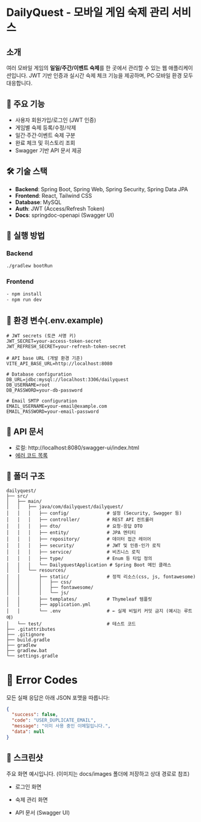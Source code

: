# DailyQuest - 모바일 게임 숙제 관리 서비스

##  소개
여러 모바일 게임의 **일일/주간/이벤트 숙제**를 한 곳에서 관리할 수 있는 웹 애플리케이션입니다.
JWT 기반 인증과 실시간 숙제 체크 기능을 제공하며, PC·모바일 환경 모두 대응합니다.

## 🚀 주요 기능
- 사용자 회원가입/로그인 (JWT 인증)
- 게임별 숙제 등록/수정/삭제
- 일간·주간·이벤트 숙제 구분
- 완료 체크 및 히스토리 조회
- Swagger 기반 API 문서 제공

## 🛠 기술 스택
- **Backend**: Spring Boot, Spring Web, Spring Security, Spring Data JPA
- **Frontend**: React, Tailwind CSS
- **Database**: MySQL
- **Auth**: JWT (Access/Refresh Token)
- **Docs**: springdoc-openapi (Swagger UI)

## 🚀 실행 방법
### Backend
```bash
./gradlew bootRun
```

### Frontend
```bash
- npm install
- npm run dev
```

## 🔑 환경 변수(.env.example)
```env
# JWT secrets (토큰 서명 키)
JWT_SECRET=your-access-token-secret
JWT_REFRESH_SECRET=your-refresh-token-secret

# API base URL (개발 환경 기준)
VITE_API_BASE_URL=http://localhost:8080

# Database configuration
DB_URL=jdbc:mysql://localhost:3306/dailyquest
DB_USERNAME=root
DB_PASSWORD=your-db-password

# Email SMTP configuration
EMAIL_USERNAME=your-email@example.com
EMAIL_PASSWORD=your-email-password
```

## 📜 API 문서
- 로컬: http://localhost:8080/swagger-ui/index.html
- [에러 코드 목록](docs/error-codes.md)

## 📂 폴더 구조
```plaintext
dailyquest/
├── src/
│   ├── main/
│   │   ├── java/com/dailyquest/dailyquest/
│   │   │   ├── config/              # 설정 (Security, Swagger 등)
│   │   │   ├── controller/          # REST API 컨트롤러
│   │   │   ├── dto/                 # 요청·응답 DTO
│   │   │   ├── entity/              # JPA 엔티티
│   │   │   ├── repository/          # 데이터 접근 레이어
│   │   │   ├── security/            # JWT 및 인증·인가 로직
│   │   │   ├── service/             # 비즈니스 로직
│   │   │   ├── type/                # Enum 등 타입 정의
│   │   │   └── DailyquestApplication # Spring Boot 메인 클래스
│   │   └── resources/
│   │       ├── static/              # 정적 리소스(css, js, fontawesome)
│   │       │   ├── css/
│   │       │   ├── fontawesome/
│   │       │   └── js/
│   │       ├── templates/           # Thymeleaf 템플릿
│   │       ├── application.yml
│   │       └── .env                 # ← 실제 비밀키 커밋 금지 (예시는 루트에)
│   └── test/                        # 테스트 코드
├── .gitattributes
├── .gitignore
├── build.gradle
├── gradlew
├── gradlew.bat
└── settings.gradle

```

# 📑 Error Codes

모든 실패 응답은 아래 JSON 포맷을 따릅니다:
```json
{
  "success": false,
  "code": "USER_DUPLICATE_EMAIL",
  "message": "이미 사용 중인 이메일입니다.",
  "data": null
}
```

## 📸 스크린샷
주요 화면 예시입니다. (이미지는 docs/images 폴더에 저장하고 상대 경로로 참조)

- 로그인 화면

- 숙제 관리 화면

- API 문서 (Swagger UI)